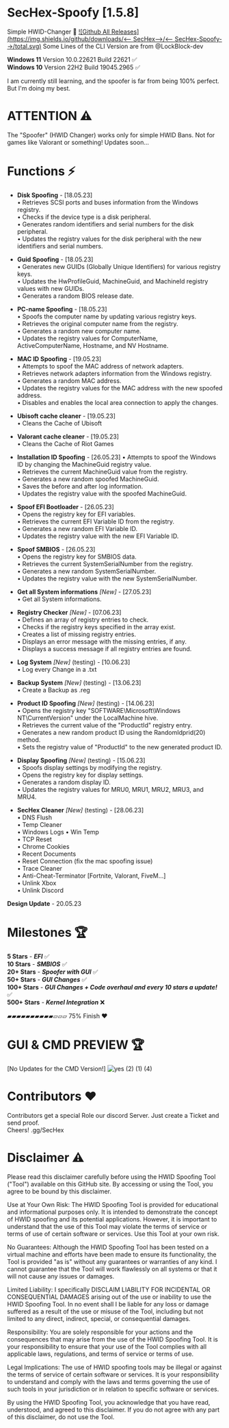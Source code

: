 # SecHex-Spoofy [1.5.8]

Simple HWID-Changer 🔑︎ [![Github All Releases](https://img.shields.io/github/downloads/<-- SecHex-->/<-- SecHex-Spoofy-->/total.svg)]()
Some Lines of the CLI Version are from @LockBlock-dev 

**Windows 11** Version 10.0.22621 Build 22621 ✅                                      
**Windows 10** Version 22H2 Build 19045.2965 ✅

I am currently still learning, and the spoofer is far from being 100% perfect. But I'm doing my best. 


# ATTENTION ⚠️
The "Spoofer" (HWID Changer) works only for simple HWID Bans. Not for games like Valorant or something! 
Updates soon...



# Functions ⚡
+ **Disk Spoofing** - [18.05.23]                           
    • Retrieves SCSI ports and buses information from the Windows registry.                           
    • Checks if the device type is a disk peripheral.                           
    • Generates random identifiers and serial numbers for the disk peripheral.                                                 
    • Updates the registry values for the disk peripheral with the new identifiers and serial numbers.
                                            
+ **Guid Spoofing** - [18.05.23]                           
    • Generates new GUIDs (Globally Unique Identifiers) for various registry keys.                           
    • Updates the HwProfileGuid, MachineGuid, and MachineId registry values with new GUIDs.                           
    • Generates a random BIOS release date.                           
                                            
+ **PC-name Spoofing** - [18.05.23]                           
    • Spoofs the computer name by updating various registry keys.                           
    • Retrieves the original computer name from the registry.                           
    • Generates a random new computer name.                           
    • Updates the registry values for ComputerName, ActiveComputerName, Hostname, and NV Hostname.                           
                                              
+ **MAC ID Spoofing** - [19.05.23]                           
    • Attempts to spoof the MAC address of network adapters.                           
    • Retrieves network adapters information from the Windows registry.                           
    • Generates a random MAC address.                                                    
    • Updates the registry values for the MAC address with the new spoofed address.                           
    • Disables and enables the local area connection to apply the changes.
                                                                           
+ **Ubisoft cache cleaner** - [19.05.23]                           
    • Cleans the Cache of Ubisoft
                                           
+ **Valorant cache cleaner** - [19.05.23]                           
    • Cleans the Cache of Riot Games
                                         
+ **Installation ID Spoofing** - [26.05.23]
    • Attempts to spoof the Windows ID by changing the MachineGuid registry value.                           
    • Retrieves the current MachineGuid value from the registry.                           
    • Generates a new random spoofed MachineGuid.                           
    • Saves the before and after log information.                           
    • Updates the registry value with the spoofed MachineGuid.
                                                 
+ **Spoof EFI Bootloader** - [26.05.23]                           
    • Opens the registry key for EFI variables.                           
    • Retrieves the current EFI Variable ID from the registry.                           
    • Generates a new random EFI Variable ID.                           
    • Updates the registry value with the new EFI Variable ID.                           
                                                      
+ **Spoof SMBIOS** - [26.05.23]                           
    • Opens the registry key for SMBIOS data.                           
    • Retrieves the current SystemSerialNumber from the registry.                           
    • Generates a new random SystemSerialNumber.                           
    • Updates the registry value with the new SystemSerialNumber.                           
                               
+ **Get all System informations** *[New]* - [27.05.23]                           
    • Get all System informations.
                                 
+ **Registry Checker** *[New]* - [07.06.23]                           
    • Defines an array of registry entries to check.                           
    • Checks if the registry keys specified in the array exist.                           
    • Creates a list of missing registry entries.                           
    • Displays an error message with the missing entries, if any.                           
    • Displays a success message if all registry entries are found.
                                                    
+ **Log System** *[New]* (testing) - [10.06.23]                           
    • Log every Change in a .txt
                          
+ **Backup System** *[New]* (testing) - [13.06.23]                           
    • Create a Backup as .reg
                           
+ **Product ID Spoofing** *[New]* (testing) - [14.06.23]                                                
    • Opens the registry key "SOFTWARE\Microsoft\Windows NT\CurrentVersion" under the LocalMachine hive.                           
    • Retrieves the current value of the "ProductId" registry entry.                           
    • Generates a new random product ID using the RandomIdprid(20) method.                           
    • Sets the registry value of "ProductId" to the new generated product ID.                                                                       

+ **Display Spoofing** *[New]* (testing) - [15.06.23]                           
    • Spoofs display settings by modifying the registry.                          
    • Opens the registry key for display settings.                          
    • Generates a random display ID.                          
    • Updates the registry values for MRU0, MRU1, MRU2, MRU3, and MRU4.                          
                       

+ **SecHex Cleaner** *[New]* (testing) - [28.06.23]                           
    • DNS Flush                          
    • Temp Cleaner                          
    • Windows Logs
    • Win Temp                      
    • TCP Reset                      
    • Chrome Cookies                       
    • Recent Documents                       
    • Reset Connection (fix the mac spoofing issue)                    
    • Trace Cleaner                    
    • Anti-Cheat-Terminator [Fortnite, Valorant, FiveM...]                    
    • Unlink Xbox                    
    • Unlink Discord                              

                          
                          

**Design Update** - 20.05.23

# Milestones 🏆
**5 Stars** - ***EFI*** ✅                             
**10 Stars** - ***SMBIOS***  ✅                                                                 
**20+ Stars** - ***Spoofer with GUI*** ✅       
**50+ Stars** - ***GUI Changes*** ✅                        
**100+ Stars** - ***GUI Changes + Code overhaul and every 10 stars a update!*** ✅                             
**500+ Stars** - ***Kernel Integration*** ❌      


▰▰▰▰▰▰▰▰▰▰▱▱▱ 75% Finish ❤️                          
            



# GUI & CMD PREVIEW 🏆
[No Updates for the CMD Version!]
![yes (2) (1) (4)](https://github.com/SecHex/SecHex-Spoofy/assets/96635023/62b1222d-36d7-46c7-a8ea-d105fd7e9568)



# Contributors ❤️
Contributors get a special Role our discord Server. Just create a Ticket and send proof.                                         
Cheers!                                            .gg/SecHex



# Disclaimer ⚠️
Please read this disclaimer carefully before using the HWID Spoofing Tool ("Tool") available on this GitHub site. By accessing or using the Tool, you agree to be bound by this disclaimer.

Use at Your Own Risk: The HWID Spoofing Tool is provided for educational and informational purposes only. It is intended to demonstrate the concept of HWID spoofing and its potential applications. However, it is important to understand that the use of this Tool may violate the terms of service or terms of use of certain software or services. Use this Tool at your own risk.

No Guarantees: Although the HWID Spoofing Tool has been tested on a virtual machine and efforts have been made to ensure its functionality, the Tool is provided "as is" without any guarantees or warranties of any kind. I cannot guarantee that the Tool will work flawlessly on all systems or that it will not cause any issues or damages.

Limited Liability: I specifically DISCLAIM LIABILITY FOR INCIDENTAL OR CONSEQUENTIAL DAMAGES arising out of the use or inability to use the HWID Spoofing Tool. In no event shall I be liable for any loss or damage suffered as a result of the use or misuse of the Tool, including but not limited to any direct, indirect, special, or consequential damages.

Responsibility: You are solely responsible for your actions and the consequences that may arise from the use of the HWID Spoofing Tool. It is your responsibility to ensure that your use of the Tool complies with all applicable laws, regulations, and terms of service or terms of use.

Legal Implications: The use of HWID spoofing tools may be illegal or against the terms of service of certain software or services. It is your responsibility to understand and comply with the laws and terms governing the use of such tools in your jurisdiction or in relation to specific software or services.

By using the HWID Spoofing Tool, you acknowledge that you have read, understood, and agreed to this disclaimer. If you do not agree with any part of this disclaimer, do not use the Tool.
